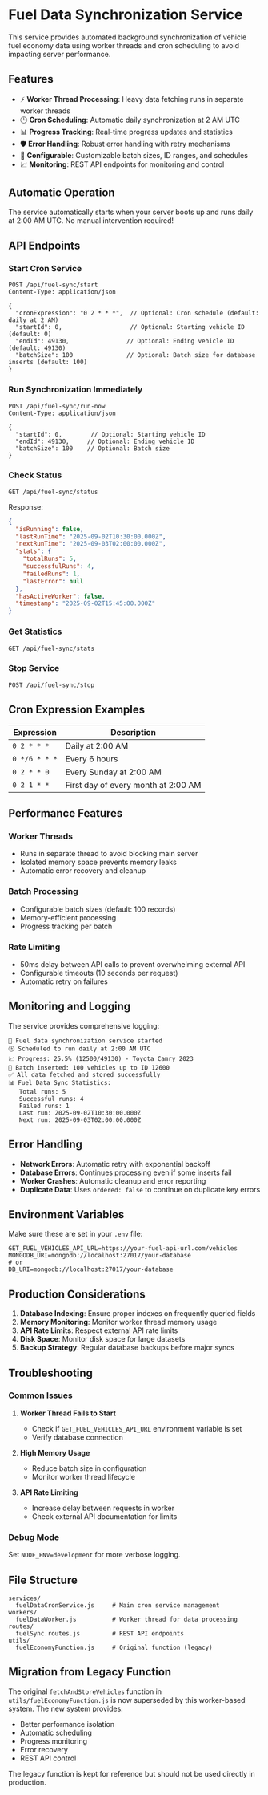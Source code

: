 # Fuel Data Synchronization Service

This service provides automated background synchronization of vehicle fuel economy data using worker threads and cron scheduling to avoid impacting server performance.

## Features

- ⚡ **Worker Thread Processing**: Heavy data fetching runs in separate worker threads
- 🕒 **Cron Scheduling**: Automatic daily synchronization at 2 AM UTC
- 📊 **Progress Tracking**: Real-time progress updates and statistics
- 🛡️ **Error Handling**: Robust error handling with retry mechanisms
- 🔧 **Configurable**: Customizable batch sizes, ID ranges, and schedules
- 📈 **Monitoring**: REST API endpoints for monitoring and control

## Automatic Operation

The service automatically starts when your server boots up and runs daily at 2:00 AM UTC. No manual intervention required!

## API Endpoints

### Start Cron Service

```http
POST /api/fuel-sync/start
Content-Type: application/json

{
  "cronExpression": "0 2 * * *",  // Optional: Cron schedule (default: daily at 2 AM)
  "startId": 0,                   // Optional: Starting vehicle ID (default: 0)
  "endId": 49130,                // Optional: Ending vehicle ID (default: 49130)
  "batchSize": 100               // Optional: Batch size for database inserts (default: 100)
}
```

### Run Synchronization Immediately

```http
POST /api/fuel-sync/run-now
Content-Type: application/json

{
  "startId": 0,        // Optional: Starting vehicle ID
  "endId": 49130,     // Optional: Ending vehicle ID
  "batchSize": 100    // Optional: Batch size
}
```

### Check Status

```http
GET /api/fuel-sync/status
```

Response:

```json
{
  "isRunning": false,
  "lastRunTime": "2025-09-02T10:30:00.000Z",
  "nextRunTime": "2025-09-03T02:00:00.000Z",
  "stats": {
    "totalRuns": 5,
    "successfulRuns": 4,
    "failedRuns": 1,
    "lastError": null
  },
  "hasActiveWorker": false,
  "timestamp": "2025-09-02T15:45:00.000Z"
}
```

### Get Statistics

```http
GET /api/fuel-sync/stats
```

### Stop Service

```http
POST /api/fuel-sync/stop
```

## Cron Expression Examples

| Expression    | Description                         |
| ------------- | ----------------------------------- |
| `0 2 * * *`   | Daily at 2:00 AM                    |
| `0 */6 * * *` | Every 6 hours                       |
| `0 2 * * 0`   | Every Sunday at 2:00 AM             |
| `0 2 1 * *`   | First day of every month at 2:00 AM |

## Performance Features

### Worker Threads

- Runs in separate thread to avoid blocking main server
- Isolated memory space prevents memory leaks
- Automatic error recovery and cleanup

### Batch Processing

- Configurable batch sizes (default: 100 records)
- Memory-efficient processing
- Progress tracking per batch

### Rate Limiting

- 50ms delay between API calls to prevent overwhelming external API
- Configurable timeouts (10 seconds per request)
- Automatic retry on failures

## Monitoring and Logging

The service provides comprehensive logging:

```
🚀 Fuel data synchronization service started
🕒 Scheduled to run daily at 2:00 AM UTC
📈 Progress: 25.5% (12500/49130) - Toyota Camry 2023
💾 Batch inserted: 100 vehicles up to ID 12600
✅ All data fetched and stored successfully
📊 Fuel Data Sync Statistics:
   Total runs: 5
   Successful runs: 4
   Failed runs: 1
   Last run: 2025-09-02T10:30:00.000Z
   Next run: 2025-09-03T02:00:00.000Z
```

## Error Handling

- **Network Errors**: Automatic retry with exponential backoff
- **Database Errors**: Continues processing even if some inserts fail
- **Worker Crashes**: Automatic cleanup and error reporting
- **Duplicate Data**: Uses `ordered: false` to continue on duplicate key errors

## Environment Variables

Make sure these are set in your `.env` file:

```env
GET_FUEL_VEHICLES_API_URL=https://your-fuel-api-url.com/vehicles
MONGODB_URI=mongodb://localhost:27017/your-database
# or
DB_URI=mongodb://localhost:27017/your-database
```

## Production Considerations

1. **Database Indexing**: Ensure proper indexes on frequently queried fields
2. **Memory Monitoring**: Monitor worker thread memory usage
3. **API Rate Limits**: Respect external API rate limits
4. **Disk Space**: Monitor disk space for large datasets
5. **Backup Strategy**: Regular database backups before major syncs

## Troubleshooting

### Common Issues

1. **Worker Thread Fails to Start**

   - Check if `GET_FUEL_VEHICLES_API_URL` environment variable is set
   - Verify database connection

2. **High Memory Usage**

   - Reduce batch size in configuration
   - Monitor worker thread lifecycle

3. **API Rate Limiting**
   - Increase delay between requests in worker
   - Check external API documentation for limits

### Debug Mode

Set `NODE_ENV=development` for more verbose logging.

## File Structure

```
services/
  fuelDataCronService.js     # Main cron service management
workers/
  fuelDataWorker.js          # Worker thread for data processing
routes/
  fuelSync.routes.js         # REST API endpoints
utils/
  fuelEconomyFunction.js     # Original function (legacy)
```

## Migration from Legacy Function

The original `fetchAndStoreVehicles` function in `utils/fuelEconomyFunction.js` is now superseded by this worker-based system. The new system provides:

- Better performance isolation
- Automatic scheduling
- Progress monitoring
- Error recovery
- REST API control

The legacy function is kept for reference but should not be used directly in production.
